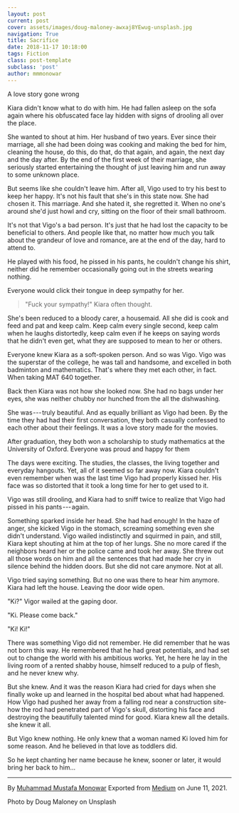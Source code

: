 ```yaml
---
layout: post
current: post
cover: assets/images/doug-maloney-awxaj8YEwug-unsplash.jpg
navigation: True
title: Sacrifice
date: 2018-11-17 10:18:00
tags: Fiction
class: post-template
subclass: 'post'
author: mmmonowar
---
```


A love story gone wrong

Kiara didn't know what to do with him. He had fallen
asleep on the sofa again where his obfuscated face lay hidden with signs
of drooling all over the place.

She wanted to shout at him. Her husband of two years. Ever since their
marriage, all she had been doing was cooking and making the bed for him,
cleaning the house, do this, do that, do that again, and again, the next
day and the day after. By the end of the first week of their marriage,
she seriously started entertaining the thought of just leaving him and
run away to some unknown place.

But seems like she couldn't leave him. After all, Vigo used to try his
best to keep her happy. It's not his fault that she's in this state now.
She had chosen it. This marriage. And she hated it, she regretted it.
When no one's around she'd just howl and cry, sitting on the floor of
their small bathroom.

It's not that Vigo's a bad person. It's just that he had lost the
capacity to be beneficial to others. And people like that, no matter how
much you talk about the grandeur of love and romance, are at the end of
the day, hard to attend to.

He played with his food, he pissed in his pants, he couldn't change his
shirt, neither did he remember occasionally going out in the streets
wearing nothing.

Everyone would click their tongue in deep sympathy for her.

> "Fuck your sympathy!" Kiara often thought.

She's been reduced to a bloody carer, a housemaid. All she did is cook
and feed and pat and keep calm. Keep calm every single second, keep calm
when he laughs distortedly, keep calm even if he keeps on saying words
that he didn't even get, what they are supposed to mean to her or
others.

Everyone knew Kiara as a soft-spoken person. And so was Vigo. Vigo was
the superstar of the college, he was tall and handsome, and excelled in
both badminton and mathematics. That's where they met each other, in
fact. When taking MAT 640 together.

Back then Kiara was not how she looked now. She had no bags under her
eyes, she was neither chubby nor hunched from the all the dishwashing.

She was --- truly beautiful. And as equally brilliant as Vigo had been.
By the time they had had their first conversation, they both casually
confessed to each other about their feelings. It was a love story made
for the movies.

After graduation, they both won a scholarship to study mathematics at
the University of Oxford. Everyone was proud and happy for them

The days were exciting. The studies, the classes, the living together
and everyday hangouts. Yet, all of it seemed so far away now. Kiara
couldn't even remember when was the last time Vigo had properly kissed
her. His face was so distorted that it took a long time for her to get
used to it.

Vigo was still drooling, and Kiara had to sniff twice to realize that
Vigo had pissed in his pants --- again.

Something sparked inside her head. She had had enough! In the haze of
anger, she kicked Vigo in the stomach, screaming something even she
didn't understand. Vigo wailed indistinctly and squirmed in pain, and
still, Kiara kept shouting at him at the top of her lungs. She no more
cared if the neighbors heard her or the police came and took her away.
She threw out all those words on him and all the sentences that had made
her cry in silence behind the hidden doors. But she did not care
anymore. Not at all.

Vigo tried saying something. But no one was there to hear him anymore.
Kiara had left the house. Leaving the door wide open.

"Ki?" Vigor wailed at the gaping door.

"Ki. Please come back."

"Ki! Ki!"

There was something Vigo did not remember. He did remember that he was
not born this way. He remembered that he had great potentials, and had
set out to change the world with his ambitious works. Yet, he here he
lay in the living room of a rented shabby house, himself reduced to a
pulp of flesh, and he never knew why.

But she knew. And it was the reason Kiara had cried for days when she
finally woke up and learned in the hospital bed about what had happened.
How Vigo had pushed her away from a falling rod near a construction
site- how the rod had penetrated part of Vigo's skull, distorting his
face and destroying the beautifully talented mind for good. Kiara knew
all the details. she knew it all.

But Vigo knew nothing. He only knew that a woman named Ki loved him for
some reason. And he believed in that love as toddlers did.

So he kept chanting her name because he knew, sooner or later, it would
bring her back to him...

---

By [Muhammad Mustafa Monowar](https://medium.com/@mmmonowar)
Exported from [Medium](https://medium.com) on June 11, 2021.

Photo by Doug Maloney on Unsplash